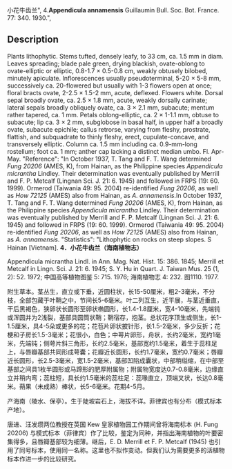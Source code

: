 小花牛齿兰",
4.**Appendicula annamensis** Guillaumin Bull. Soc. Bot. France. 77: 340. 1930.",

## Description
Plants lithophytic. Stems tufted, densely leafy, to 33 cm, ca. 1.5 mm in diam. Leaves spreading; blade pale green, drying blackish, ovate-oblong to ovate-elliptic or elliptic, 0.8-1.7 × 0.5-0.8 cm, weakly obtusely bilobed, minutely apiculate. Inflorescences usually pseudoterminal, 5-20 × 5-8 mm, successively ca. 20-flowered but usually with 1-3 flowers open at once; floral bracts ovate, 2-2.5 × 1.5-2 mm, acute, deflexed. Flowers white. Dorsal sepal broadly ovate, ca. 2.5 × 1.8 mm, acute, weakly dorsally carinate; lateral sepals broadly obliquely ovate, ca. 3 × 2.1 mm, subacute; mentum rather tapered, ca. 1 mm. Petals oblong-elliptic, ca. 2 × 1-1.1 mm, obtuse to subacute; lip ca. 3 × 2 mm, subglobose in basal half, in upper half a broadly ovate, subacute epichile; callus retrorse, varying from fleshy, prostrate, flattish, and subquadrate to thinly fleshy, erect, cupulate-concave, and transversely elliptic. Column ca. 1.5 mm including ca. 0.9-mm-long rostellum; foot ca. 1 mm; anther cap lacking a distinct median umbo. Fl. Apr-May.
  "Reference": "In October 1937, T. Tang and F. T. Wang determined *Fung 20206* (AMES, K), from Hainan, as the Philippine species *Appendicula micrantha* Lindley. Their determination was eventually published by Merrill and F. P. Metcalf (Lingnan Sci. J. 21: 6. 1945) and followed in FRPS (19: 60. 1999). Ormerod (Taiwania 49: 95. 2004) re-identified *Fung 20206*, as well as *How 72125* (AMES) also from Hainan, as *A. annamensis*.In October 1937, T. Tang and F. T. Wang determined *Fung 20206* (AMES, K), from Hainan, as the Philippine species *Appendicula micrantha* Lindley. Their determination was eventually published by Merrill and F. P. Metcalf (Lingnan Sci. J. 21: 6. 1945) and followed in FRPS (19: 60. 1999). Ormerod (Taiwania 49: 95. 2004) re-identified *Fung 20206*, as well as *How 72125* (AMES) also from Hainan, as *A. annamensis*.
  "Statistics": "Lithophytic on rocks on steep slopes. S Hainan [Vietnam].
**4．小花牛齿兰（海南植物志）**

Appendicula micrantha Lindl. in Ann. Mag. Nat. Hist. 15: 386. 1845; Merrill et Metcalf in Lingn. Sci. J. 21: 6. 1945; S. Y. Hu in Quart. J. Taiwan Mus. 25 (1, 2): 52. 1972; 中国高等植物图鉴 5: 715. 1976; 海南植物志 4: 232. 图1110. 1977.

附生草本。茎丛生，直立或下垂，近圆柱状，长15-50厘米，粗2-3毫米，不分枝，全部包藏于叶鞘之中，节间长5-6毫米。叶二列互生，近平展，与茎近垂直，干后黑褐色，狭卵状长圆形至卵状椭圆形，长1.4-1.8厘米，宽4-10毫米，先端钝或浑圆并为2浅裂，基部具圆筒状鞘；鞘宿存，抱茎。总状花序顶生或侧生，长1-1.5厘米，具4-5朵或更多的花；花苞片卵状披针形，长1.5-2毫米，多少反折；花梗和子房长1.5-3毫米；花很小，白色；中萼片卵形，舟状，长约2毫米，宽约1毫米，先端钝；侧萼片斜三角形，长约2.5毫米，基部宽约1.5毫米，着生于蕊柱足上，与唇瓣基部共同形成萼囊；花瓣近长圆形，长约1.7毫米，宽约0.7毫米；唇瓣近长圆形，长2.5-3毫米，宽1.5-2毫米，基部凹陷成囊状，中部稍缢缩，在中部至基部之间具1枚半圆形或马蹄形的肥厚附属物；附属物宽度达0.7-0.8毫米，边缘直立并稍内弯；蕊柱短，具长约1.5毫米的蕊柱足：蕊喙直立，顶端叉状，长达0.8毫米。蒴果（未成熟）棒状，长5-6毫米。花期4-5月。

产海南（陵水、保亭）。生于陡坡岩石上，海拔不详。菲律宾也有分布（模式标本产地）。

唐进、汪发缵两位教授在英国 Kew 皇家植物园工作期间曾将海南标本 (H. Fung 20206) 与模式标本（菲律宾）作了比较，鉴定为同种，并指出海南植物的叶要密集得多，且唇瓣基部较为细薄。继后，E. D. Merrill et F. P. Metcalf (1945) 也引用了同号标本，使用同一名称。这里也不拟作变动。但我们认为需要更多的活植物标本作进一步的比较研究。
